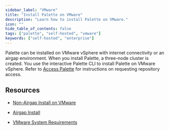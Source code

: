 ```yaml
---
sidebar_label: "VMware"
title: "Install Palette on VMware"
description: "Learn how to install Palette on VMware."
icon: ""
hide_table_of_contents: false
tags: ["palette", "self-hosted", "vmware"]
keywords: ["self-hosted", "enterprise"]
---
```


Palette can be installed on VMware vSphere with internet connectivity or an airgap environment. When you install
Palette, a three-node cluster is created. You use the interactive Palette CLI to install Palette on VMware vSphere.
Refer to [Access Palette](../../enterprise-version.md#access-palette) for instructions on requesting repository access.

## Resources

- [Non-Airgap Install on VMware](install.md)

- [Airgap Install](./airgap-install/airgap-install.md)

- [VMware System Requirements](vmware-system-requirements.md)
